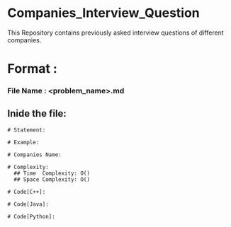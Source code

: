 # Companies_Interview_Question
This Repository contains previously asked interview questions of different companies.

# Format :

### File Name : <problem_name>.md

## Inide the file:
    
    # Statement:
    
    # Example:
    
    # Companies Name:
    
    # Complexity:
      ## Time  Complexity: O()
      ## Space Complexity: O()
    
    # Code[C++]:
    
    # Code[Java]:
    
    # Code[Python]:
    
